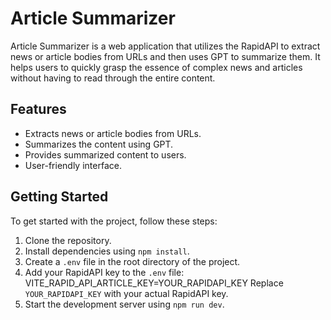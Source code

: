 # Article Summarizer

Article Summarizer is a web application that utilizes the RapidAPI to extract news or article bodies from URLs and then uses GPT to summarize them. It helps users to quickly grasp the essence of complex news and articles without having to read through the entire content.

## Features

- Extracts news or article bodies from URLs.
- Summarizes the content using GPT.
- Provides summarized content to users.
- User-friendly interface.

## Getting Started

To get started with the project, follow these steps:

1. Clone the repository.
2. Install dependencies using `npm install`.
3. Create a `.env` file in the root directory of the project.
4. Add your RapidAPI key to the `.env` file:
   VITE_RAPID_API_ARTICLE_KEY=YOUR_RAPIDAPI_KEY
   Replace `YOUR_RAPIDAPI_KEY` with your actual RapidAPI key.
5. Start the development server using `npm run dev`.
